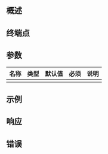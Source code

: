 ## 概述

## 终端点

## 参数

| 名称 | 类型 | 默认值 | 必须 | 说明 |
| ---- | ---- | ------ | ---- | ---- |
|      |      |        |      |      |

## 示例

## 响应

## 错误

